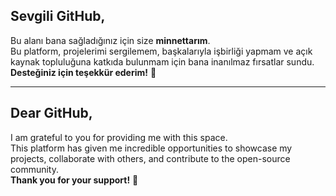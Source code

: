 ## Sevgili GitHub,

Bu alanı bana sağladığınız için size **minnettarım**.  
Bu platform, projelerimi sergilemem, başkalarıyla işbirliği yapmam ve açık kaynak topluluğuna katkıda bulunmam için bana inanılmaz fırsatlar sundu.  
**Desteğiniz için teşekkür ederim!** 🚀

---

## Dear GitHub,

I am grateful to you for providing me with this space.  
This platform has given me incredible opportunities to showcase my projects, collaborate with others, and contribute to the open-source community.  
**Thank you for your support!** 🚀

